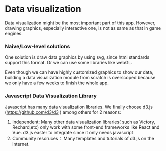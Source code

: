 # Data visualization
Data visualization might be the most important part of this app. However, drawing graphics, especially interactive one, is not as same as that in game engines.
### Naive/Low-level solutions
One solution is draw data graphics by using svg, since html standards support this format. Or we can use some libraries like webGL.  

Even though we can have highly customized graphics to show our data, building a data visualization module from scratch is overscoped because we only have a few weeks to finish the whole app.


### Javascript Data Visualization Library 
Javascript has many data visualization libraries. We finally choose d3.js (https://github.com/d3/d3 ) among others  for 2 reasons:
1. Independent: Many other data visualization libraries( such as Victory, Rechard,etc) only work with some front-end frameworks like React and Vue.  d3.js easter to integrate since it only needs javascript
2. Community resoruces： Many templates and tutorials of d3.js on the internet.
